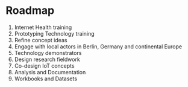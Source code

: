 # Roadmap

1. Internet Health training
1. Prototyping Technology training
1. Refine concept ideas
1. Engage with local actors in Berlin, Germany and continental Europe
1. Technology demonstrators
1. Design research fieldwork
1. Co-design IoT concepts
1. Analysis and Documentation
1. Workbooks and Datasets
